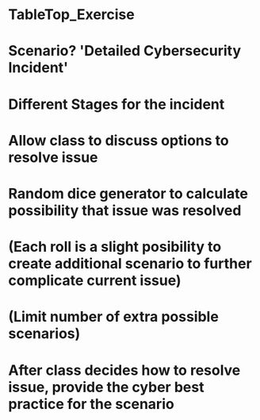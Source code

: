 # TableTop_Exercise
# Scenario? 'Detailed Cybersecurity Incident'
#   Different Stages for the incident
#   Allow class to discuss options to resolve issue
#   Random dice generator to calculate possibility that issue was resolved
#     (Each roll is a slight posibility to create additional scenario to further complicate current issue)
#     (Limit number of extra possible scenarios)
#   After class decides how to resolve issue, provide the cyber best practice for the scenario
